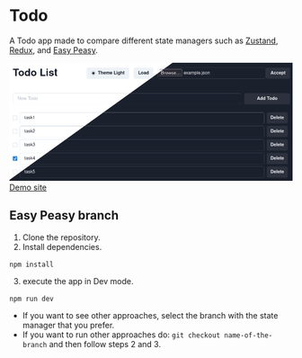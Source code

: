 # Todo
A Todo app made to compare different state managers such as [Zustand](https://docs.pmnd.rs/zustand/getting-started/introduction), [Redux](https://redux.js.org/), and [Easy Peasy](https://easy-peasy.dev/).

![Todos Picture preview](public/Todos.png)
[Demo site](https://todos-nanob0tt.netlify.app/)

## Easy Peasy branch

1. Clone the repository.
2. Install dependencies.
```
npm install
```

3. execute the app in Dev mode.
```
npm run dev
```

* If you want to see other approaches, select the branch with the state manager that you prefer.
* If you want to run other approaches do: ```git checkout name-of-the-branch``` and then follow steps 2 and 3.
